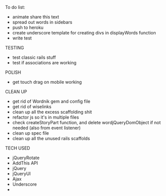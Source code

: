 To do list:

- animate share this text
- spread out words in sidebars
- push to heroku
- create underscore template for creating divs in displayWords function
- write test


TESTING
- test classic rails stuff
- test if associations are working

POLISH
- get touch drag on mobile working

CLEAN UP 
- get rid of Wordnik gem and config file
- get rid of wiselinks
- clean up all the excess scaffolding shit
- refactor js so it's in multiple files
- check createStoryPart function, and delete wordjQueryDomObject if not needed (also from event listener)
- clean up spec file
- clean up all the unused rails scaffolds

TECH USED
- jQueryRotate
- AddThis API
- jQuery
- jQueryUI
- Ajax
- Underscore
- 